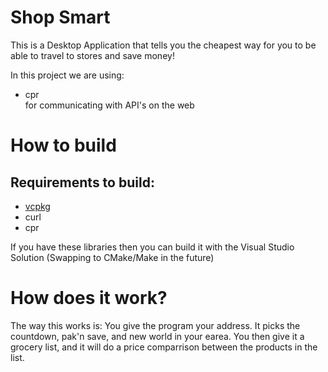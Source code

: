 # Shop Smart
This is a Desktop Application that tells you the cheapest way for you to be able to
travel to stores and save money!

In this project we are using:<br>
-   cpr <br>
for communicating with API's on the web

# How to build

## Requirements to build:
-   [vcpkg](https://vcpkg.io)
-   curl
-   cpr

If you have these libraries then you can build it with the Visual Studio Solution (Swapping to CMake/Make in the future)


# How does it work?
The way this works is:
You give the program your address.
It picks the countdown, pak'n save, and new world in your earea.
You then give it a grocery list, and it will do a price comparrison between the products in the list.